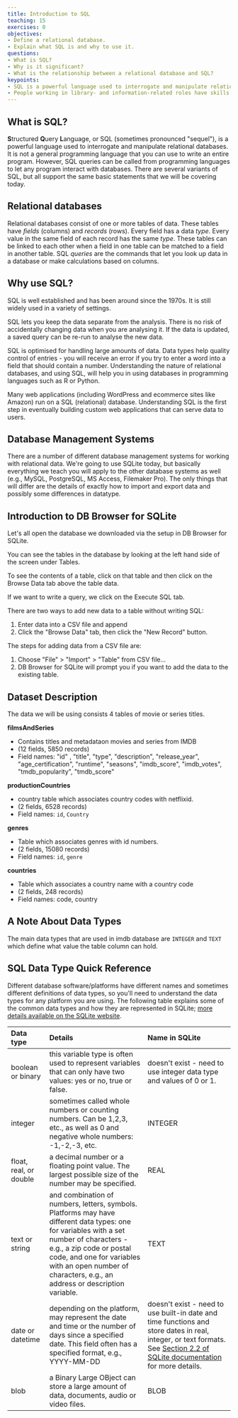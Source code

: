 ```yaml
---
title: Introduction to SQL
teaching: 15
exercises: 0
objectives:
- Define a relational database.
- Explain what SQL is and why to use it.
questions:
- What is SQL?
- Why is it significant?
- What is the relationship between a relational database and SQL?
keypoints:
- SQL is a powerful language used to interrogate and manipulate relational databases.
- People working in library- and information-related roles have skills that allow them to use SQL to organize and access data.
---
```

## What is SQL?

**S**tructured **Q**uery **L**anguage, or SQL (sometimes pronounced "sequel"), is a powerful language used to interrogate and
manipulate relational databases. It is not a general
programming language that you can use to write an entire program. However, SQL
queries can be called from programming languages to let any program interact
with databases. There are several variants of SQL, but all support the
same basic statements that we will be covering today.

## Relational databases

Relational databases consist of one or more tables of data. These tables have
*fields* (columns) and *records* (rows). Every field has a data *type*. Every
value in the same field of each record has the same *type*. These tables can be
linked to each other when a field in one table can be matched to a field in another
table. SQL *queries* are the commands that let you look up data in a database or
make calculations based on columns.

## Why use SQL?

SQL is well established and has been around since the 1970s. It is still widely used
in a variety of settings.

SQL lets you keep the data separate from the analysis. There is no risk of
accidentally changing data when you are analysing it. If the data is updated,
a saved query can be re-run to analyse the new data.

SQL is optimised for handling large amounts of data. Data types help
quality control of entries - you will receive an error if you try to enter a word
into a field that should contain a number. Understanding the nature of relational
databases, and using SQL, will help you in using databases in programming languages
such as R or Python.

Many web applications (including WordPress and ecommerce sites like Amazon) run on a SQL (relational) database. Understanding SQL is the first step in eventually building custom web applications that can serve data to users.


## Database Management Systems

There are a number of different database management systems for working with
relational data. We're going to use SQLite today, but basically everything we
teach you will apply to the other database systems as well (e.g., MySQL,
PostgreSQL, MS Access, Filemaker Pro). The only things that will differ are the
details of exactly how to import and export data and possibly some differences in datatype.

## Introduction to DB Browser for SQLite

Let's all open the database we downloaded via the setup in DB Browser for SQLite.

You can see the tables in the database by looking at the left hand side of the
screen under Tables.

To see the contents of a table, click on that table and then click on the Browse
Data tab above the table data.

If we want to write a query, we click on the Execute SQL tab.

There are two ways to add new data to a table without writing SQL:

1. Enter data into a CSV file and append
2. Click the "Browse Data" tab, then click the "New Record" button.

The steps for adding data from a CSV file are:

1. Choose "File" > "Import" > "Table" from CSV file...
2. DB Browser for SQLite will prompt you if you want to add the data to the existing table.

## Dataset Description

The data we will be using consists 4 tables of movie or series titles. 

**filmsAndSeries**

- Contains titles and metadataon movies and series from IMDB
- (12 fields, 5850 records)
- Field names: "id" , "title", "type", "description", "release_year", "age_certification", "runtime", "seasons", "imdb_score", "imdb_votes", "tmdb_popularity", "tmdb_score"

**productionCountries**

- country table which associates country codes with netflixid. 
- (2 fields, 6528 records)
- Field names: `id`, `Country`

**genres**

- Table which associates genres with id numbers. 
- (2 fields, 15080 records)
- Field names: `id`, `genre`

**countries**

- Table which associates a country name with a country code
- (2 fields, 248 records)
- Field names: code, country



## A Note About Data Types

The main data types that are used in imdb database are `INTEGER` and `TEXT` which define what value the table column can hold.

## SQL Data Type Quick Reference

Different database software/platforms have different names and sometimes different definitions of data types, so you'll need to understand the data types for any platform you are using.  The following table explains some of the common data types and how they are represented in SQLite; [more details available on the SQLite website](https://www.sqlite.org/datatype3.html).

| Data type              | Details                                                                                                                                                                                                                                                                         | Name in SQLite                                                                                                        | 
| :--------------------- | :------------------------------------------------------------------------------------------------------------------------------------------------------------------------------------------------------------------------------------------------------------------------------ | :-------------------------------------------------------------------------------------------------------------------- |
| boolean or binary      | this variable type is often used to represent variables that can only have two values: yes or no, true or false.                                                                                                                                                                | doesn't exist - need to use integer data type and values of 0 or 1.                                                   | 
| integer                | sometimes called whole numbers or counting numbers.  Can be 1,2,3, etc., as well as 0 and negative whole numbers: -1,-2,-3, etc.                                                                                                                                                | INTEGER                                                                                                               | 
| float, real, or double | a decimal number or a floating point value.  The largest possible size of the number may be specified.                                                                                                                                                                          | REAL                                                                                                                  | 
| text or string         | and combination of numbers, letters, symbols.  Platforms may have different data types: one for variables with a set number of characters - e.g., a zip code or postal code, and one for variables with an open number of characters, e.g., an address or description variable. | TEXT                                                                                                                  | 
| date or datetime       | depending on the platform, may represent the date and time or the number of days since a specified date.  This field often has a specified format, e.g., YYYY-MM-DD                                                                                                             | doesn't exist - need to use built-in date and time functions and store dates in real, integer, or text formats.  See [Section 2.2 of SQLite documentation](https://www.sqlite.org/datatype3.html#date_and_time_datatype) for more details. | 
| blob                   | a Binary Large OBject can store a large amount of data, documents, audio or video files.                                                                                                                                                                                        | BLOB                                                                                                                  | 


